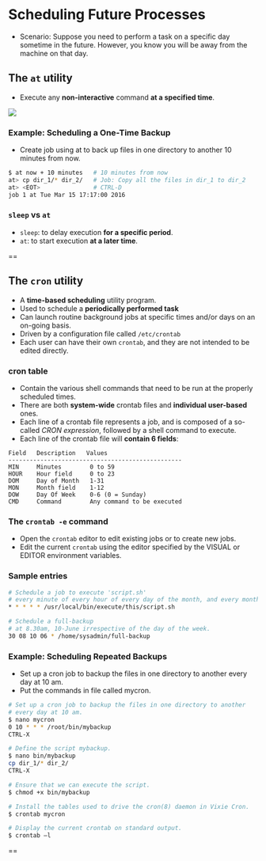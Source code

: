 # Scheduling Future Processes
- Scenario: Suppose you need to perform a task on a specific day sometime in the future. However, you know you will be away from the machine on that day.

## The `at` utility
- Execute any **non-interactive** command **at a specified time**.

![](https://d37djvu3ytnwxt.cloudfront.net/asset-v1:LinuxFoundationX+LFS101x.2+1T2015+type@asset+block/LFS01_ch16_screen41b.jpg)

### Example: Scheduling a One-Time Backup
- Create job using at to back up files in one directory to another 10 minutes from now.

```bash
$ at now + 10 minutes   # 10 minutes from now
at> cp dir_1/* dir_2/   # Job: Copy all the files in dir_1 to dir_2
at> <EOT>               # CTRL-D
job 1 at Tue Mar 15 17:17:00 2016
```

### `sleep` vs `at`
- `sleep`: to delay execution **for a specific period**.
- `at`: to start execution **at a later time**.

==

## The `cron` utility
- A **time-based scheduling** utility program.
- Used to schedule a **periodically performed task**
- Can launch routine background jobs at specific times and/or days on an on-going basis.
- Driven by a configuration file called `/etc/crontab` 
- Each user can have their own `crontab`, and they are not intended to be edited directly.

### cron table 
- Contain the various shell commands that need to be run at the properly scheduled times. 
- There are both **system-wide** crontab files and **individual user-based** ones.
- Each line of a crontab file represents a job, and is composed of a so-called *CRON expression*, followed by a shell command to execute.
- Each line of the crontab file will **contain 6 fields**:

```
Field   Description   Values
-------------------------------------------------
MIN     Minutes        0 to 59
HOUR    Hour field     0 to 23
DOM     Day of Month   1-31
MON     Month field    1-12
DOW     Day Of Week    0-6 (0 = Sunday)
CMD     Command        Any command to be executed
```

### The `crontab -e` command
- Open the `crontab` editor to edit existing jobs or to create new jobs.
- Edit the current `crontab` using the editor specified by the VISUAL or EDITOR environment variables.

### Sample entries
```bash
# Schedule a job to execute 'script.sh'
# every minute of every hour of every day of the month, and every month and every day in the week.
* * * * * /usr/local/bin/execute/this/script.sh

# Schedule a full-backup
# at 8.30am, 10-June irrespective of the day of the week.
30 08 10 06 * /home/sysadmin/full-backup
```

### Example: Scheduling Repeated Backups
- Set up a cron job to backup the files in one directory to another every day at 10 am.
- Put the commands in file called mycron.

```bash
# Set up a cron job to backup the files in one directory to another
# every day at 10 am.
$ nano mycron
0 10 * * * /root/bin/mybackup
CTRL-X

# Define the script mybackup.
$ nano bin/mybackup
cp dir_1/* dir_2/
CTRL-X

# Ensure that we can execute the script.
$ chmod +x bin/mybackup

# Install the tables used to drive the cron(8) daemon in Vixie Cron.
$ crontab mycron

# Display the current crontab on standard output.
$ crontab –l 
```

==




